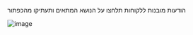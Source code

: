 הודעות מובנות ללקוחות תלחצו על הנושא המתאים ותעתיקו מהכפתור

![image](https://github.com/user-attachments/assets/79565e6c-77f9-49fa-bcf1-af0974fefbf8)
